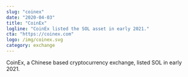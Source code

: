 ```yaml
---
slug: "coinex"
date: "2020-04-03"
title: "CoinEx"
logline: "CoinEx listed the SOL asset in early 2021."
cta: "https://coinex.com"
logo: /img/coinex.svg
category: exchange
---
```


CoinEx, a Chinese based cryptocurrency exchange, listed SOL in early 2021.